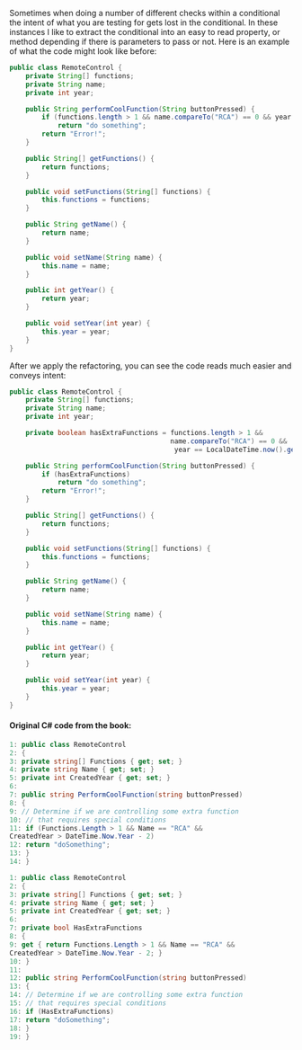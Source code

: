 Sometimes when doing a number of different checks within a conditional the intent of what you are testing
for gets lost in the conditional. In these instances I like to extract the conditional into an easy to read
property, or method depending if there is parameters to pass or not. Here is an example of what the code
might look like before:

```Java
public class RemoteControl {
	private String[] functions;
	private String name;
	private int year;

	public String performCoolFunction(String buttonPressed) {
		if (functions.length > 1 && name.compareTo("RCA") == 0 && year == LocalDateTime.now().getYear() - 1)
			return "do something";
		return "Error!";
	}

	public String[] getFunctions() {
		return functions;
	}

	public void setFunctions(String[] functions) {
		this.functions = functions;
	}

	public String getName() {
		return name;
	}

	public void setName(String name) {
		this.name = name;
	}

	public int getYear() {
		return year;
	}

	public void setYear(int year) {
		this.year = year;
	}
}
```

 
After we apply the refactoring, you can see the code reads much easier and conveys intent:

```Java
public class RemoteControl {
	private String[] functions;
	private String name;
	private int year;

	private boolean hasExtraFunctions = functions.length > 1 && 
										name.compareTo("RCA") == 0 &&
										 year == LocalDateTime.now().getYear() - 1;

	public String performCoolFunction(String buttonPressed) {
		if (hasExtraFunctions)
			return "do something";
		return "Error!";
	}

	public String[] getFunctions() {
		return functions;
	}

	public void setFunctions(String[] functions) {
		this.functions = functions;
	}

	public String getName() {
		return name;
	}

	public void setName(String name) {
		this.name = name;
	}

	public int getYear() {
		return year;
	}

	public void setYear(int year) {
		this.year = year;
	}
}
```
 
 #### Original C# code from the book:
 ```cs
 1: public class RemoteControl
 2: {
 3: private string[] Functions { get; set; }
 4: private string Name { get; set; }
 5: private int CreatedYear { get; set; }
 6:
 7: public string PerformCoolFunction(string buttonPressed)
 8: {
 9: // Determine if we are controlling some extra function
 10: // that requires special conditions
 11: if (Functions.Length > 1 && Name == "RCA" &&
 CreatedYear > DateTime.Now.Year - 2)
 12: return "doSomething";
 13: }
 14: }
 
 1: public class RemoteControl
 2: {
 3: private string[] Functions { get; set; }
 4: private string Name { get; set; }
 5: private int CreatedYear { get; set; }
 6:
 7: private bool HasExtraFunctions
 8: {
 9: get { return Functions.Length > 1 && Name == "RCA" &&
 CreatedYear > DateTime.Now.Year - 2; }
 10: }
 11:
 12: public string PerformCoolFunction(string buttonPressed)
 13: {
 14: // Determine if we are controlling some extra function
 15: // that requires special conditions
 16: if (HasExtraFunctions)
 17: return "doSomething";
 18: }
 19: } 